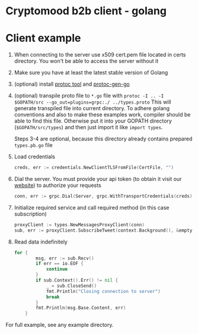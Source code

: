 # Cryptomood b2b client - golang

# Client example

1.  When connecting to the server use x509 cert.pem file located in certs directory. You won't be able to access the server without it
2.  Make sure you have at least the latest stable version of Golang
3.  (optional) install [protoc tool](https://github.com/golang/protobuf) and [protoc-gen-go](https://github.com/golang/protobuf/tree/master/protoc-gen-go)
4.  (optional) transpile proto file to `*.go` file with `protoc -I .. -I $GOPATH/src --go_out=plugins=grpc:./ ../types.proto`
    This will generate transpiled file into current directory. To adhere golang conventions and also to make these examples work,
    compiler should be able to find this file. Otherwise put it into your GOPATH directory (`$GOPATH/src/types`) and then just import it like
    `import types`.
    
    Steps 3-4 are optional, because this directory already contains prepared `types.pb.go` file
    
5.  Load credentials
    
    ```go
    creds, err := credentials.NewClientTLSFromFile(CertFile, "")
    ``` 
    
6.  Dial the server. You must provide your api token (to obtain it visit our [website](https://cryptomood.com/business/products/sentiment-analysis-api/)) to authorize your requests
    ```go
	conn, err := grpc.Dial(Server, grpc.WithTransportCredentials(creds), grpc.WithPerRPCCredentials(tokenAuth{Token}), grpc.WithTimeout(5*time.Second), grpc.WithBlock())
    ```
    
7.  Initialize required service and call required method (in this case subscription)
    ```go
	proxyClient := types.NewMessagesProxyClient(conn)
	sub, err := proxyClient.SubscribeTweet(context.Background(), &empty.Empty{})
    ```
    
8.  Read data indefinitely
    ```go
    for {
    		msg, err := sub.Recv()
    		if err == io.EOF {
    			continue
    		}
    		if sub.Context().Err() != nil {
    			_ = sub.CloseSend()
    			fmt.Println("Closing connection to server")
    			break
    		}
    		fmt.Println(msg.Base.Content, err)
    	}
    ```
    
For full example, see any example directory.
